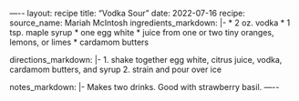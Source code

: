 —--
layout: recipe
title: “Vodka Sour”
date: 2022-07-16
recipe:
  source_name: Mariah McIntosh
  ingredients_markdown: |-
    * 2 oz. vodka
    * 1 tsp. maple syrup
    * one egg white
    * juice from one or two tiny oranges, lemons, or limes
    * cardamom butters

  directions_markdown: |-
    1. shake together egg white, citrus juice, vodka, cardamom butters, and syrup
    2. strain and pour over ice
      
  notes_markdown: |-
    Makes two drinks.
    Good with strawberry basil.
—--
